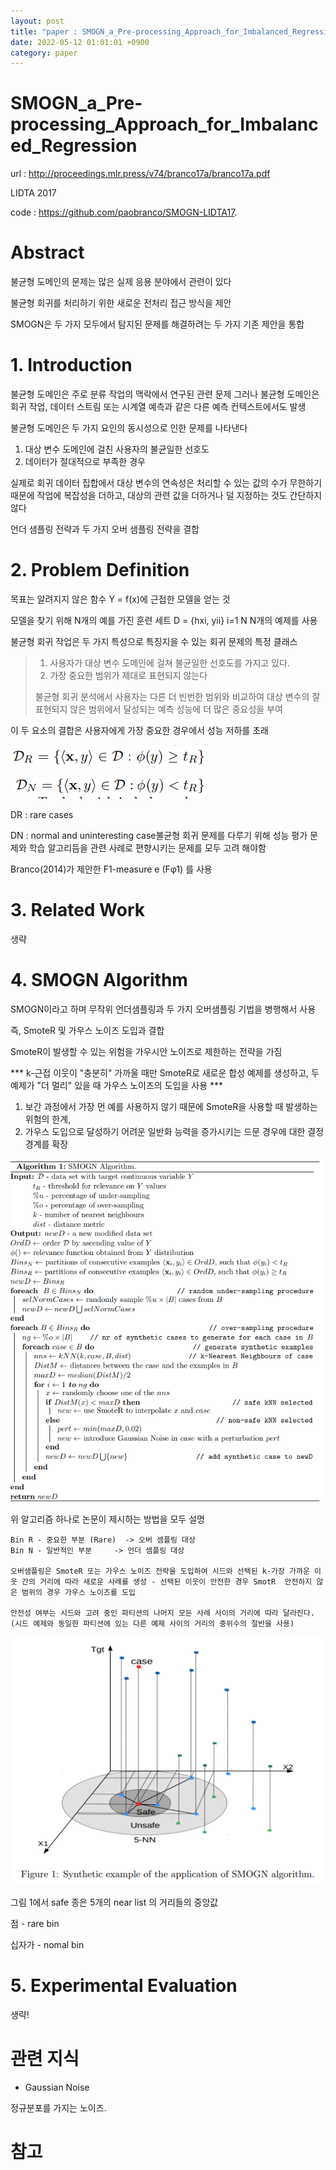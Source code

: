 ```yaml
---
layout: post
title: "paper : SMOGN_a_Pre-processing_Approach_for_Imbalanced_Regression"
date: 2022-05-12 01:01:01 +0900
category: paper
---
```


# SMOGN_a_Pre-processing_Approach_for_Imbalanced_Regression


url : http://proceedings.mlr.press/v74/branco17a/branco17a.pdf

LIDTA 2017

code :  https://github.com/paobranco/SMOGN-LIDTA17.

# Abstract

불균형 도메인의 문제는 많은 실제 응용 분야에서 관련이 있다

불균형 회귀를 처리하기 위한 새로운 전처리 접근 방식을 제안

SMOGN은 두 가지 모두에서 탐지된 문제를 해결하려는 두 가지 기존 제안을 통합



# 1. Introduction

불균형 도메인은 주로 분류 작업의 맥락에서 연구된 관련 문제 그러나 불균형 도메인은 회귀 작업, 데이터 스트림 또는 시계열 예측과 같은 다른 예측 컨텍스트에서도 발생

불균형 도메인은 두 가지 요인의 동시성으로 인한 문제를 나타낸다

1. 대상 변수 도메인에 걸친 사용자의 불균일한 선호도
2. 데이터가 절대적으로 부족한 경우

실제로 회귀 데이터 집합에서 대상 변수의 연속성은 처리할 수 있는 값의 수가 무한하기 때문에 작업에 복잡성을 더하고, 대상의 관련 값을 더하거나 덜 지정하는 것도 간단하지 않다

언더 샘플링 전략과 두 가지 오버 샘플링 전략을 결합

# 2. Problem Definition

목표는 알려지지 않은 함수 Y = f(x)에 근접한 모델을 얻는 것

 모델을 찾기 위해 N개의 예를 가진 훈련 세트 D = {hxi,  yii} i=1 N  N개의 예제를 사용 

불균형 회귀 작업은 두 가지 특성으로 특징지을 수 있는 회귀 문제의 특정 클래스

> 1. 사용자가 대상 변수 도메인에 걸쳐 불균일한 선호도를 가지고 있다.
> 2. 가장 중요한 범위가 제대로 표현되지 않는다
>
> 불균형 회귀 분석에서 사용자는 다른 더 빈번한 범위와 비교하여 대상 변수의 잘 표현되지 않은 범위에서 달성되는 예측 성능에 더 많은 중요성을 부여

이 두 요소의 결합은 사용자에게 가장 중요한 경우에서 성능 저하를 초래

![f_0](\img\2022\SMOGN_a_Pre-processing_Approach_for_Imbalanced_Regression\f_0.PNG)

![f_0](\img\2022\SMOGN_a_Pre-processing_Approach_for_Imbalanced_Regression\dn.PNG)

DR : rare cases

DN : normal and uninteresting case불균형 회귀 문제를 다루기 위해 성능 평가 문제와 학습 알고리듬을 관련 사례로 편향시키는 문제를 모두 고려 해야함 

Branco(2014)가 제안한 F1-measure e (Fφ1)  를 사용 

# 3. Related Work 

생략

# 4. SMOGN Algorithm

SMOGN이라고 하며 무작위 언더샘플링과 두 가지 오버샘플링 기법을 병행해서 사용 

즉, SmoteR 및 가우스 노이즈 도입과 결합

SmoteR이 발생할 수 있는 위험을 가우시안 노이즈로 제한하는 전략을 가짐 

*** k-근접 이웃이 "충분히" 가까울 때만 SmoteR로 새로운 합성 예제를 생성하고, 두 예제가 "더 멀리" 있을 때 가우스 노이즈의 도입을 사용 ***

1. 보간 과정에서 가장 먼 예를 사용하지 않기 때문에 SmoteR을 사용할 때 발생하는 위험의 한계,
2. 가우스 도입으로 달성하기 어려운 일반화 능력을 증가시키는 드문 경우에 대한 결정 경계를 확장

![a_1](\img\2022\SMOGN_a_Pre-processing_Approach_for_Imbalanced_Regression\a_1.PNG)

위 알고리즘 하나로 논문이 제시하는 방법을 모두 설명

```
Bin R - 중요한 부분 (Rare)  -> 오버 셈플링 대상
Bin N - 일반적인 부분  	-> 언더 셈플링 대상

오버샘플링은 SmoteR 또는 가우스 노이즈 전략을 도입하여 시드와 선택된 k-가장 가까운 이웃 간의 거리에 따라 새로운 사례를 생성 - 선택된 이웃이 안전한 경우 SmotR  안전하지 않은 범위의 경우 가우스 노이즈를 도입

안전성 여부는 시드와 고려 중인 파티션의 나머지 모든 사례 사이의 거리에 따라 달라진다.  
(시드 예제와 동일한 파티션에 있는 다른 예제 사이의 거리의 중위수의 절반을 사용)
```

![f_1](\img\2022\SMOGN_a_Pre-processing_Approach_for_Imbalanced_Regression\f_1.PNG)

그림 1에서 safe 종은 5개의 near list 의 거리들의 중앙값 

점 - rare bin

십자가 - nomal bin

#  5. Experimental Evaluation

생략!





# 관련 지식

- Gaussian Noise

정규분포를 가지는 노이즈.







# 참고